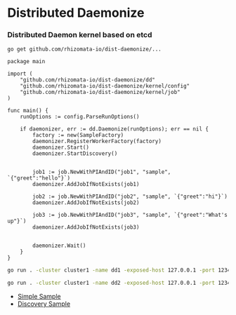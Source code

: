 # Distributed Daemonize

### Distributed Daemon kernel based on etcd

```
go get github.com/rhizomata-io/dist-daemonize/...
```


``` golang
package main

import (
	"github.com/rhizomata-io/dist-daemonize/dd"
	"github.com/rhizomata-io/dist-daemonize/kernel/config"
	"github.com/rhizomata-io/dist-daemonize/kernel/job"
)

func main() {
	runOptions := config.ParseRunOptions()

	if daemonizer, err := dd.Daemonize(runOptions); err == nil {
		factory := new(SampleFactory)
		daemonizer.RegisterWorkerFactory(factory)
		daemonizer.Start()
		daemonizer.StartDiscovery()


		job1 := job.NewWithPIAndID("job1", "sample", `{"greet":"hello"}`)
		daemonizer.AddJobIfNotExists(job1)

		job2 := job.NewWithPIAndID("job2", "sample", `{"greet":"hi"}`)
		daemonizer.AddJobIfNotExists(job2)

		job3 := job.NewWithPIAndID("job3", "sample", `{"greet":"What's up"}`)
		daemonizer.AddJobIfNotExists(job3)


		daemonizer.Wait()
	}
}
```

```bash
go run . -cluster cluster1 -name dd1 -exposed-host 127.0.0.1 -port 12345 -etcd-urls http://127.0.0.1:2379

go run . -cluster cluster1 -name dd2 -exposed-host 127.0.0.1 -port 12346 -etcd-urls http://127.0.0.1:2379
```

* [Simple Sample](http://github.com/rhizomata-io/dist-daemonize/tree/master/samples/simple)
* [Discovery Sample](http://github.com/rhizomata-io/dist-daemonize/tree/master/samples/discovery)
